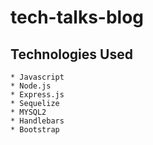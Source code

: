 # tech-talks-blog

## Technologies Used

    * Javascript
    * Node.js
    * Express.js
    * Sequelize
    * MYSQL2
    * Handlebars
    * Bootstrap